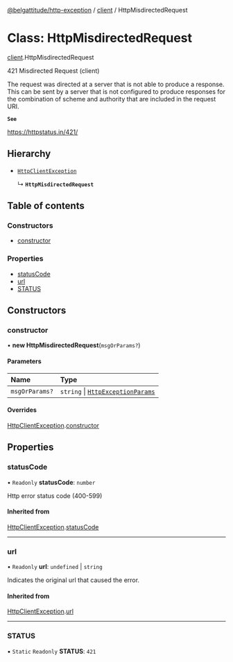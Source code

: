 [@belgattitude/http-exception](../README.md) / [client](../modules/client.md) / HttpMisdirectedRequest

# Class: HttpMisdirectedRequest

[client](../modules/client.md).HttpMisdirectedRequest

421 Misdirected Request (client)

The request was directed at a server that is not able to produce a response. This can be sent by a server that
is not configured to produce responses for the combination of scheme and authority that are included
in the request URI.

**`See`**

https://httpstatus.in/421/

## Hierarchy

- [`HttpClientException`](base.HttpClientException.md)

  ↳ **`HttpMisdirectedRequest`**

## Table of contents

### Constructors

- [constructor](client.HttpMisdirectedRequest.md#constructor)

### Properties

- [statusCode](client.HttpMisdirectedRequest.md#statuscode)
- [url](client.HttpMisdirectedRequest.md#url)
- [STATUS](client.HttpMisdirectedRequest.md#status)

## Constructors

### constructor

• **new HttpMisdirectedRequest**(`msgOrParams?`)

#### Parameters

| Name           | Type                                                                         |
| :------------- | :--------------------------------------------------------------------------- |
| `msgOrParams?` | `string` \| [`HttpExceptionParams`](../modules/types.md#httpexceptionparams) |

#### Overrides

[HttpClientException](base.HttpClientException.md).[constructor](base.HttpClientException.md#constructor)

## Properties

### statusCode

• `Readonly` **statusCode**: `number`

Http error status code (400-599)

#### Inherited from

[HttpClientException](base.HttpClientException.md).[statusCode](base.HttpClientException.md#statuscode)

---

### url

• `Readonly` **url**: `undefined` \| `string`

Indicates the original url that caused the error.

#### Inherited from

[HttpClientException](base.HttpClientException.md).[url](base.HttpClientException.md#url)

---

### STATUS

▪ `Static` `Readonly` **STATUS**: `421`
